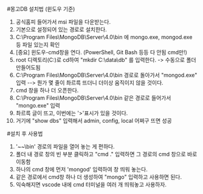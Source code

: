 #몽고DB 설치법 (윈도우 기준)

1. 공식홈피 들어가서 msi 파일을 다운받는다.
2. 기본으로 설정되어 있는 경로로 설치한다.
3. C:\Program Files\MongoDB\Server\4.0\bin 에 mongo.exe, mongod.exe 등 파일 있는지 확인
4. [중요] 윈도우-cmd창을 연다. (PowerShell, Git Bash 등등 다 안됨 cmd만!)
5. root 디렉토리(C:\)로 cd하여 "mkdir C:\data\db" 를 입력한다. -> 수동으로 폴더 만들어도됨
6. C:\Program Files\MongoDB\Server\4.0\bin 경로로 돌아가서 "mongod.exe" 입력
  --> 뭔가 몇 줄이 촤르륵 뜨더니 더이상 움직이지 않을 것이다.
7. cmd 창을 하나 더 오픈한다.
8. C:\Program Files\MongoDB\Server\4.0\bin 같은 경로로 들어가서 "mongo.exe" 입력
9. 촤르륵 글이 뜨고, 이번에는 '>'표시가 있을 것이다.
10. 거기에 "show dbs" 입력해서 admin, config, local 어쩌구 뜨면 성공

#설치 후 사용법
1. '~~\bin' 경로의 파일을 열어 놓는 게 편하다.
2. 폴더 내 경로 창의 빈 부분 클릭하고 "cmd ." 입력하면 그 경로의  cmd 창으로 바로 이동함
3. 하나의 cmd 창에 먼저 'mongod' 입력하여 창 띄워 놓는다.
4. 같은 경로에서 cmd창 하나 더 생성하여 "mongo" 입력하고 사용하면 된다.
5. 익숙해지면 vscode 내에 cmd 터미널을 여러 개 띄워놓고 사용하자.
